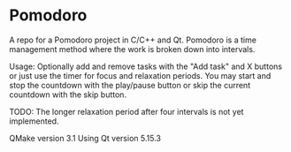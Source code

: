 # Pomodoro
A repo for a Pomodoro project in C/C++ and Qt.
Pomodoro is a time management method 
where the work is broken down into intervals.

Usage: Optionally add and remove tasks with the "Add task" and X buttons
or just use the timer for focus and relaxation periods.
You may start and stop the countdown with the play/pause button 
or skip the current countdown with the skip button.

TODO: The longer relaxation period after four intervals is not yet implemented.

QMake version 3.1
Using Qt version 5.15.3

